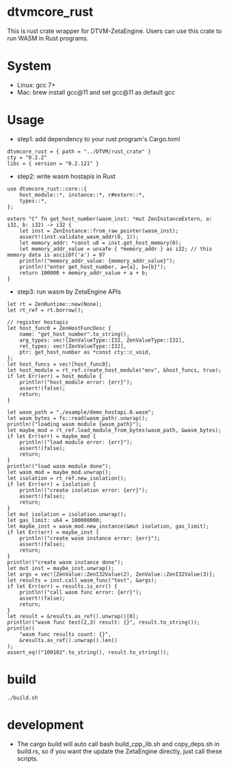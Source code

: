 dtvmcore_rust
===========

This is rust crate wrapper for DTVM-ZetaEngine. Users can use this crate to run WASM in Rust programs.

# System

* Linux: gcc 7+
* Mac: brew install gcc@11 and set gcc@11 as default gcc

# Usage

* step1: add dependency to your rust program's Cargo.toml

```
dtvmcore_rust = { path = "../DTVM/rust_crate" }
cty = "0.2.2"
libc = { version = "0.2.121" }
```

* step2: write wasm hostapis in Rust

```
use dtvmcore_rust::core::{
    host_module::*, instance::*, r#extern::*,
    types::*,
};

extern "C" fn get_host_number(wasm_inst: *mut ZenInstanceExtern, a: i32, b: i32) -> i32 {
    let inst = ZenInstance::from_raw_pointer(wasm_inst);
    assert!(inst.validate_wasm_addr(0, 1));
    let memory_addr: *const u8 = inst.get_host_memory(0);
    let memory_addr_value = unsafe { *memory_addr } as i32; // this memory data is asciiOf('a') = 97
    println!("memory_addr_value: {memory_addr_value}");
    println!("enter get_host_number, a={a}, b={b}");
    return 100000 + memory_addr_value + a + b;
}

```

* step3: run wasm by ZetaEngine APIs

```
let rt = ZenRuntime::new(None);
let rt_ref = rt.borrow();

// register hostapis
let host_func0 = ZenHostFuncDesc {
    name: "get_host_number".to_string(),
    arg_types: vec![ZenValueType::I32, ZenValueType::I32],
    ret_types: vec![ZenValueType::I32],
    ptr: get_host_number as *const cty::c_void,
};
let host_funcs = vec![host_func0];
let host_module = rt_ref.create_host_module("env", &host_funcs, true);
if let Err(err) = host_module {
    println!("host_module error: {err}");
    assert!(false);
    return;
}

let wasm_path = "./example/demo_hostapi.0.wasm";
let wasm_bytes = fs::read(wasm_path).unwrap();
println!("loading wasm module {wasm_path}");
let maybe_mod = rt_ref.load_module_from_bytes(wasm_path, &wasm_bytes);
if let Err(err) = maybe_mod {
    println!("load module error: {err}");
    assert!(false);
    return;
}
println!("load wasm module done");
let wasm_mod = maybe_mod.unwrap();
let isolation = rt_ref.new_isolation();
if let Err(err) = isolation {
    println!("create isolation error: {err}");
    assert!(false);
    return;
}
let mut isolation = isolation.unwrap();
let gas_limit: u64 = 100000000;
let maybe_inst = wasm_mod.new_instance(&mut isolation, gas_limit);
if let Err(err) = maybe_inst {
    println!("create wasm instance error: {err}");
    assert!(false);
    return;
}
println!("create wasm instance done");
let mut inst = maybe_inst.unwrap();
let args = vec![ZenValue::ZenI32Value(2), ZenValue::ZenI32Value(3)];
let results = inst.call_wasm_func("test", &args);
if let Err(err) = results.is_err() {
    println!("call wasm func error: {err}");
    assert!(false);
    return;
}
let result = &results.as_ref().unwrap()[0];
println!("wasm func test(2,3) result: {}", result.to_string());
println!(
    "wasm func results count: {}",
    &results.as_ref().unwrap().len()
);
assert_eq!("100102".to_string(), result.to_string());
```

# build

```
./build.sh
```

# development

* The cargo build will auto call bash build_cpp_lib.sh and copy_deps.sh in build.rs, so if you want the update the ZetaEngine directly, just call these scripts.
